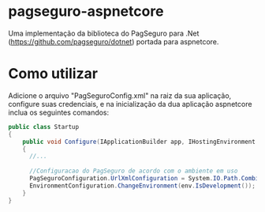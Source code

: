 # pagseguro-aspnetcore
Uma implementação da biblioteca do PagSeguro para .Net (https://github.com/pagseguro/dotnet) portada para aspnetcore.

Como utilizar
========

Adicione o arquivo "PagSeguroConfig.xml" na raiz da sua aplicação, configure suas credenciais, e na inicialização da dua aplicação aspnetcore inclua os seguintes comandos:

```cs
public class Startup
{
    public void Configure(IApplicationBuilder app, IHostingEnvironment env, ILoggerFactory loggerFactory)
    {
      //...
      
      //Configuracao do PagSeguro de acordo com o ambiente em uso
      PagSeguroConfiguration.UrlXmlConfiguration = System.IO.Path.Combine(env.ContentRootPath, "PagSeguroConfig.xml");
      EnvironmentConfiguration.ChangeEnvironment(env.IsDevelopment());
    }
}
```
